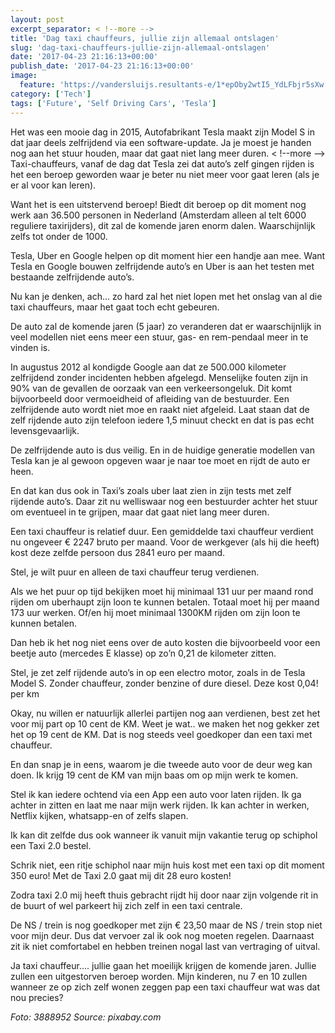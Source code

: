 ```yaml
---
layout: post
excerpt_separator: < !--more -->
title: 'Dag taxi chauffeurs, jullie zijn allemaal ontslagen'
slug: 'dag-taxi-chauffeurs-jullie-zijn-allemaal-ontslagen'
date: '2017-04-23 21:16:13+00:00'
publish_date: '2017-04-23 21:16:13+00:00'
image:
  feature: 'https://vandersluijs.resultants-e/1*epOby2wtI5_YdLFbjr5sXw.jpeg'
category: ['Tech']
tags: ['Future', 'Self Driving Cars', 'Tesla']
---
```

Het was een mooie dag in 2015, Autofabrikant Tesla maakt zijn Model S in dat
jaar deels zelfrijdend via een software-update. Ja je moest je handen nog aan
het stuur houden, maar dat gaat niet lang meer duren.
< !--more -->
Taxi-chauffeurs, vanaf de dag dat Tesla zei dat auto’s zelf gingen rijden is
het een beroep geworden waar je beter nu niet meer voor gaat leren (als je er
al voor kan leren).

Want het is een uitstervend beroep! Biedt dit beroep op dit moment nog werk
aan 36.500 personen in Nederland (Amsterdam alleen al telt 6000 reguliere
taxirijders), dit zal de komende jaren enorm dalen. Waarschijnlijk zelfs tot
onder de 1000.

Tesla, Uber en Google helpen op dit moment hier een handje aan mee. Want Tesla
en Google bouwen zelfrijdende auto’s en Uber is aan het testen met bestaande
zelfrijdende auto’s.

Nu kan je denken, ach… zo hard zal het niet lopen met het onslag van al die
taxi chauffeurs, maar het gaat toch echt gebeuren.

De auto zal de komende jaren (5 jaar) zo veranderen dat er waarschijnlijk in
veel modellen niet eens meer een stuur, gas- en rem-pendaal meer in te vinden
is.

In augustus 2012 al kondigde Google aan dat ze 500.000 kilometer zelfrijdend
zonder incidenten hebben afgelegd. Menselijke fouten zijn in 90% van de
gevallen de oorzaak van een verkeersongeluk. Dit komt bijvoorbeeld door
vermoeidheid of afleiding van de bestuurder. Een zelfrijdende auto wordt niet
moe en raakt niet afgeleid. Laat staan dat de zelf rijdende auto zijn telefoon
iedere 1,5 minuut checkt en dat is pas echt levensgevaarlijk.

De zelfrijdende auto is dus veilig. En in de huidige generatie modellen van
Tesla kan je al gewoon opgeven waar je naar toe moet en rijdt de auto er heen.

En dat kan dus ook in Taxi’s zoals uber laat zien in zijn tests met zelf
rijdende auto’s. Daar zit nu welliswaar nog een bestuurder achter het stuur om
eventueel in te grijpen, maar dat gaat niet lang meer duren.

Een taxi chauffeur is relatief duur. Een gemiddelde taxi chauffeur verdient nu
ongeveer € 2247 bruto per maand. Voor de werkgever (als hij die heeft) kost
deze zelfde persoon dus 2841 euro per maand.

Stel, je wilt puur en alleen de taxi chauffeur terug verdienen.

Als we het puur op tijd bekijken moet hij minimaal 131 uur per maand rond
rijden om uberhaupt zijn loon te kunnen betalen. Totaal moet hij per maand 173
uur werken. Of/en hij moet minimaal 1300KM rijden om zijn loon te kunnen
betalen.

Dan heb ik het nog niet eens over de auto kosten die bijvoorbeeld voor een
beetje auto (mercedes E klasse) op zo’n 0,21 de kilometer zitten.

Stel, je zet zelf rijdende auto’s in op een electro motor, zoals in de Tesla
Model S. Zonder chauffeur, zonder benzine of dure diesel. Deze kost 0,04! per
km

Okay, nu willen er natuurlijk allerlei partijen nog aan verdienen, best zet
het voor mij part op 10 cent de KM. Weet je wat.. we maken het nog gekker zet
het op 19 cent de KM. Dat is nog steeds veel goedkoper dan een taxi met
chauffeur.

En dan snap je in eens, waarom je die tweede auto voor de deur weg kan doen.
Ik krijg 19 cent de KM van mijn baas om op mijn werk te komen.

Stel ik kan iedere ochtend via een App een auto voor laten rijden. Ik ga
achter in zitten en laat me naar mijn werk rijden. Ik kan achter in werken,
Netflix kijken, whatsapp-en of zelfs slapen.

Ik kan dit zelfde dus ook wanneer ik vanuit mijn vakantie terug op schiphol
een Taxi 2.0 bestel.

Schrik niet, een ritje schiphol naar mijn huis kost met een taxi op dit moment
350 euro! Met de Taxi 2.0 gaat mij dit 28 euro kosten!

Zodra taxi 2.0 mij heeft thuis gebracht rijdt hij door naar zijn volgende rit
in de buurt of wel parkeert hij zich zelf in een taxi centrale.

De NS / trein is nog goedkoper met zijn € 23,50 maar de NS / trein stop niet
voor mijn deur. Dus dat vervoer zal ik ook nog moeten regelen. Daarnaast zit
ik niet comfortabel en hebben treinen nogal last van vertraging of uitval.

Ja taxi chauffeur…. jullie gaan het moeilijk krijgen de komende jaren. Jullie
zullen een uitgestorven beroep worden. Mijn kinderen, nu 7 en 10 zullen
wanneer ze op zich zelf wonen zeggen pap een taxi chauffeur wat was dat nou
precies?

 _Foto: 3888952 Source: pixabay.com_

